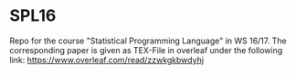 # SPL16
Repo for the course "Statistical Programming Language" in WS 16/17. 
The corresponding paper is given as TEX-File in overleaf under the following link: https://www.overleaf.com/read/zzwkgkbwdyhj

